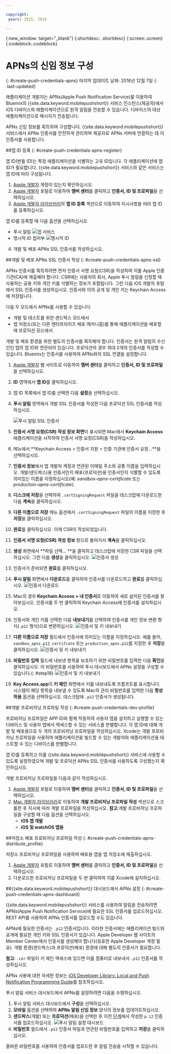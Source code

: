 ```yaml
---

copyright:
 years: 2015, 2016

---
```


{:new_window: target="_blank"}
{:shortdesc: .shortdesc}
{:screen:.screen}
{:codeblock:.codeblock}

# APNs의 신임 정보 구성
{: #create-push-credentials-apns}
마지막 업데이트 날짜: 2016년 12월 7일
{: .last-updated}

애플리케이션 개발자는 APNs(Apple Push Notification Service)를 이용하여 Bluemix의 {{site.data.keyword.mobilepushshort}} 서비스 인스턴스(제공자)에서 iOS 디바이스와 애플리케이션으로 원격 알림을 전송할 수 있습니다. 디바이스의 대상 애플리케이션으로 메시지가 전송됩니다.  

APNs 신임 정보를 획득하여 구성합니다. {{site.data.keyword.mobilepushshort}} 서비스에서 APNs 인증서를 안전하게 관리하며 제공자로 APNs 서버에 연결하는 데 이 인증서를 사용합니다. 

<!-- 1. Obtain an [Apple Developers](https://developer.apple.com/) account.-->

<!--2. [Register an App ID](#create-push-credentials-apns-register)
3. [Create a development and distribution APNs SSL certificate](#create-push-credentials-apns-ssl)
4. [Create a development provisioning profile](#create-push-credentials-dev-profile)
5. [Create a store distribution provisioning profile](#create-push-credentials-apns-distribute_profile)
6. [Creating .p12 push certificate file for Bluemix push](#create-p12-push-certificate-file-for-Bluemix-push)
7. [Set up APNs on the Push Dashboard](#create-push-credentials-apns-dashboard)
-->


##앱 ID 등록
{: #create-push-credentials-apns-register}


앱 ID(번들 ID)는 특정 애플리케이션을 식별하는 고유 ID입니다. 각 애플리케이션에 앱 ID가 필요합니다. {{site.data.keyword.mobilepushshort}} 서비스와 같은 서비스는 앱 ID에 따라 구성됩니다. 

1. [Apple 개발자](https://developer.apple.com/) 계정이 있는지 확인하십시오. 
2. [Apple 개발자](https://developer.apple.com) 포털로 이동하여 **멤버 센터**를 클릭하고 **인증서, ID 및 프로파일**을 선택하십시오.
3. [Apple 개발자 라이브러리](https://developer.apple.com/library/mac/documentation/IDEs/Conceptual/AppDistributionGuide/MaintainingProfiles/MaintainingProfiles.html#//apple_ref/doc/uid/TP40012582-CH30-SW991)의 **앱 ID 등록** 섹션으로 이동하여 지시사항을 따라 앱 ID를 등록하십시오. 

앱 ID를 등록할 때 다음 옵션을 선택하십시오. 

* 푸시 알림
![앱 서비스](images/appID_appservices_enablepush.jpg)
* 명시적 ID 접미부
![명시적 ID](images/appID_bundleID.jpg)
4. 개발 및 배포 APNs SSL 인증서를 작성하십시오. 

##개발 및 배포 APNs SSL 인증서 작성
{: #create-push-credentials-apns-ssl}

APNs 인증서를 획득하려면 먼저 인증서 서명 요청(CSR)을 작성하여 이를 Apple 인증 기관(CA)에 제출해야 합니다. CSR에는 사용자의 회사, Apple 푸시 알림을 신청할 때 사용하는 공용 키와 개인 키를 식별하는 정보가 포함됩니다. 그런 다음 iOS 개발자 포털에서 SSL 인증서를 생성하십시오. 인증서와 이의 공개 및 개인 키는 Keychain Access에 저장됩니다. 

<!-- ###Before you begin -->
<!-- {: before-you-begin-certificate} -->

<!--[Register an App ID](#create-push-credentials-apns-register)-->

다음 두 모드에서 APNs를 사용할 수 있습니다.  

* 개발 및 테스트를 위한 샌드박스 모드에서
* 앱 저장소(또는 다른 엔터프라이즈 배포 메커니즘)를 통해 애플리케이션을 배포할 때 프로덕션 모드에서

개발 및 배포 환경을 위한 별도의 인증서를 획득해야 합니다. 인증서는 원격 알림의 수신인인 앱의 앱 ID와 연관되어 있습니다. 프로덕션의 경우 최대 2개의 인증서를 작성할 수 있습니다. Bluemix는 인증서를 사용하여 APNs와의 SSL 연결을 설정합니다. 

<!-- Create a development and distribution SSL certificate. -->

1. [Apple 개발자](https://developer.apple.com) 웹 사이트로 이동하여 **멤버 센터**를 클릭하고 **인증서, ID 및 프로파일**을 선택하십시오.
2. **ID** 영역에서 **앱 ID**를 클릭하십시오. 
3. 앱 ID 목록에서 <!--newly created--> 앱 ID를 선택한 다음 **설정**을 선택하십시오. 
4. **푸시 알림** 영역에서 개발 SSL 인증서를 작성한 다음 프로덕션 SSL 인증서를 작성하십시오.

	![푸시 알림 SSL 인증서](images/certificate_createssl.jpg)

5. **인증서 서명 요청(CSR) 작성 정보 화면**이 표시되면 Mac에서 **Keychain Access** 애플리케이션을 시작하여 인증서 서명 요청(CSR)을 작성하십시오.
6. 메뉴에서 **Keychain Access > 인증서 지원 > 인증 기관에 인증서 요청…**을 선택하십시오. 
7. **인증서 정보**에서 앱 개발자 계정과 연관된 이메일 주소와 공통 이름을 입력하십시오. 개발(샌드박스)용 인증서인지 배포(프로덕션)용 인증서인지 식별할 수 있도록 의미있는 이름을 지정하십시오(예: *sandbox-apns-certificate* 또는 *production-apns-certificate*).
8. **디스크에 저장**을 선택하여 `.certSigningRequest` 파일을 데스크탑에 다운로드한 다음 **계속**을 클릭하십시오. 
9. **다른 이름으로 저장** 메뉴 옵션에서 `.certSigningRequest` 파일의 이름을 지정한 후 **저장**을 클릭하십시오.
10. **완료**를 클릭하십시오. 이제 CSR이 작성되었습니다. 
11. **인증서 서명 요청(CSR) 작성 정보** 창으로 돌아가서 **계속**을 클릭하십시오.  
12. **생성** 화면에서 **파일 선택... **을 클릭하고 데스크탑에 저장한 CSR 파일을 선택하십시오. 그런 다음 **생성**을 클릭하십시오.
![인증서 생성](images/generate_certificate.jpg)
13. 인증서가 준비되면 **완료**를 클릭하십시오. 
14. **푸시 알림** 화면에서 **다운로드**를 클릭하여 인증서를 다운로드하고 **완료**를 클릭하십시오.
 ![인증서 다운로드](images/certificate_download.jpg)
15. Mac의 경우 **Keychain Access > 내 인증서**로 이동하여 새로 설치된 인증서를 찾아보십시오. 인증서를 두 번 클릭하여 Keychain Access에 인증서를 설치하십시오. 
16. 인증서와 개인 키를 선택한 다음 **내보내기**를 선택하여 인증서를 개인 정보 변환 형식(`.p12` 형식)으로 변환하십시오.
 ![인증서 및 키 내보내기](images/keychain_export_key.jpg)
17. **다른 이름으로 저장** 필드에서 인증서에 의미있는 이름을 지정하십시오. 예를 들어, `sandbox_apns.p12_certifcate` 또는 `production_apns.p12`를 지정한 후 **저장**을 클릭하십시오.
	![인증서 및 키 내보내기](images/certificate_p12v2.jpg)
18. **비밀번호 입력** 필드에 내보낸 항목을 보호하기 위한 비밀번호를 입력한 다음 **확인**을 클릭하십시오. 이 비밀번호를 사용하여 푸시 대시보드에서 APNs 설정을 구성할 수 있습니다.{: #step18}
	![인증서 및 키 내보내기](images/export_p12.jpg)
19. **Key Access.app**이 **키 체인** 화면에서 키를 내보내도록 프롬프트를 표시합니다. 시스템이 해당 항목을 내보낼 수 있도록 Mac의 관리 비밀번호를 입력한 다음 **항상 허용** 옵션을 선택하십시오. 데스크탑에 `.p12` 인증서가 생성됩니다. 


##개발 프로비저닝 프로파일 작성
{: #create-push-credentials-dev-profile}

프로비저닝 프로파일은 APP ID와 함께 작동하여 사용자 앱을 설치하고 실행할 수 있는 디바이스 및 사용자 앱에서 액세스할 수 있는 서비스를 판별합니다. 각 앱 ID에 대해 개발 및 배포용으로 두 개의 프로비저닝 프로파일을 작성하십시오. Xcode는 개발 프로비저닝 프로파일을 사용하여 애플리케이션을 빌드할 수 있는 개발자와 애플리케이션을 테스트할 수 있는 디바이스를 판별합니다.

앱 ID를 등록하고 이를 {{site.data.keyword.mobilepushshort}} 서비스에 사용할 수 있도록 설정하였으며 개발 및 프로덕션 APNs SSL 인증서를 사용하도록 구성했는지 확인하십시오.

개발 프로비저닝 프로파일을 다음과 같이 작성하십시오.

1. [Apple 개발자](https://developer.apple.com) 포털로 이동하여 **멤버 센터**를 클릭하고 **인증서, ID 및 프로파일**을 선택하십시오.
2. [Mac 개발자 라이브러리](https://developer.apple.com/library/mac/documentation/IDEs/Conceptual/AppDistributionGuide/MaintainingProfiles/MaintainingProfiles.html#//apple_ref/doc/uid/TP40012582-CH30-SW62site)로 이동하여 **개발 프로비저닝 프로파일 작성** 섹션으로 스크롤한 후 지시에 따라 개발 프로파일을 작성하십시오.
**참고**:개발 프로비저닝 프로파일을 구성할 때 다음 옵션을 선택하십시오. 
	* **iOS 앱 개발**
	* **iOS 및 watchOS 앱용**



##저장소 배포 프로비저닝 프로파일 작성
{: #create-push-credentials-apns-distribute_profile}

저장소 프로비저닝 프로파일을 사용하여 배포용 앱을 앱 저장소에 제출하십시오. 

1. [Apple 개발자](https://developer.apple.com) 포털로 이동하여 **멤버 센터**를 클릭하고 **인증서, ID 및 프로파일**을 선택하십시오.
2. 다운로드한 프로비저닝 프로파일을 두 번 클릭하여 이를 Xcode에 설치하십시오. 

##{{site.data.keyword.mobilepushshort}} 대시보드에서 APNs 설정
{: #create-push-credentials-apns-dashboard}

{{site.data.keyword.mobilepushshort}} 서비스를 사용하여 알림을 전송하려면 APNs(Apple Push Notification Service)에 필요한 SSL 인증서를 업로드하십시오. REST API를 사용하여 APNs 인증서를 업로드할 수도 있습니다. 

<!-- Get your development and production APNs SSL certificate and the password associated with each type of certificate. For information, see Creating and configuring push credentials for APNs.-->

APNs에 필요한 인증서는 `.p12` 인증서입니다. 이러한 인증서에는 애플리케이션 빌드와 공개에 필요한 개인 키와 SSL 인증서가 있습니다. Apple Developer 웹 사이트의 Member Center에서 인증서를 생성해야 합니다(유효한 Apple Developer 계정 필요). 개발 환경(샌드박스)과 프로덕션(배포) 환경에 대해 별도의 인증서가 필요합니다.

**참고**: `.cer` 파일이 키 체인 액세스에 있으면 이를 컴퓨터로 내보내서 `.p12` 인증서를 작성하십시오.

APNs 사용에 대한 자세한 정보는 [iOS Developer Library: Local and Push Notification Programming Guide](https://developer.apple.com/library/ios/documentation/NetworkingInternet/Conceptual/RemoteNotificationsPG/Chapters/ProvisioningDevelopment.html#//apple_ref/doc/uid/TP40008194-CH104-SW4)를 참조하십시오. 

푸시 알림 서비스 대시보드에서 APNs를 설정하려면 다음을 수행하십시오. 

1. 푸시 알림 서비스 대시보드에서 **구성**을 선택하십시오.
2. **모바일** 옵션을 선택하여 **APNs 알림 신임 정보** 양식의 정보를 업데이트하십시오. 
3. **샌드박스**(개발) 또는 **프로덕션**(배포)을 선택한 후 이전 [단계](#step18)에서 작성한 `p.12` 인증서를 업로드하십시오.
  ![푸시 알림 설정 대시보드](images/wizard.jpg)
3. **비밀번호** 필드에서 `.p12` 인증서 파일과 연관된 비밀번호를 입력하고 **저장**을 클릭하십시오.

올바른 비밀번호를 사용하여 인증서를 업로드한 후 알림 전송을 시작할 수 있습니다. 
